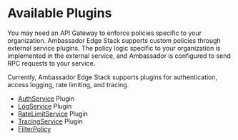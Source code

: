 # Available Plugins

You may need an API Gateway to enforce policies specific to your organization. Ambassador Edge Stack supports custom policies through external service plugins. The policy logic specific to your organization is implemented in the external service, and Ambassador is configured to send RPC requests to your service.

Currently, Ambassador Edge Stack supports plugins for authentication,
access logging, rate limiting, and tracing.

* [AuthService](../auth-service) Plugin
* [LogService](../log-service) Plugin
* [RateLimitService](../rate-limit-service) Plugin
* [TracingService](../tracing-service) Plugin
* [FilterPolicy](../access-control)
